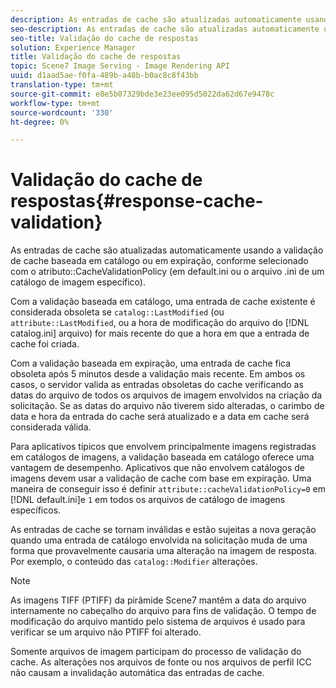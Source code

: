 ```yaml
---
description: As entradas de cache são atualizadas automaticamente usando a validação de cache baseada em catálogo ou em expiração, conforme selecionado com o atributo CacheValidationPolicy (em default.ini ou o arquivo .ini de um catálogo de imagem específico).
seo-description: As entradas de cache são atualizadas automaticamente usando a validação de cache baseada em catálogo ou em expiração, conforme selecionado com o atributo CacheValidationPolicy (em default.ini ou o arquivo .ini de um catálogo de imagem específico).
seo-title: Validação do cache de respostas
solution: Experience Manager
title: Validação do cache de respostas
topic: Scene7 Image Serving - Image Rendering API
uuid: d1aad5ae-f0fa-489b-a48b-b0ac8c8f43bb
translation-type: tm+mt
source-git-commit: e8e5b07329bde3e23ee095d5022da62d67e9478c
workflow-type: tm+mt
source-wordcount: '330'
ht-degree: 0%

---
```



# Validação do cache de respostas{#response-cache-validation}

As entradas de cache são atualizadas automaticamente usando a validação de cache baseada em catálogo ou em expiração, conforme selecionado com o atributo::CacheValidationPolicy (em default.ini ou o arquivo .ini de um catálogo de imagem específico).

Com a validação baseada em catálogo, uma entrada de cache existente é considerada obsoleta se `catalog::LastModified` (ou `attribute::LastModified`, ou a hora de modificação do arquivo do [!DNL catalog.ini] arquivo) for mais recente do que a hora em que a entrada de cache foi criada.

Com a validação baseada em expiração, uma entrada de cache fica obsoleta após 5 minutos desde a validação mais recente. Em ambos os casos, o servidor valida as entradas obsoletas do cache verificando as datas do arquivo de todos os arquivos de imagem envolvidos na criação da solicitação. Se as datas do arquivo não tiverem sido alteradas, o carimbo de data e hora da entrada do cache será atualizado e a data em cache será considerada válida.

Para aplicativos típicos que envolvem principalmente imagens registradas em catálogos de imagens, a validação baseada em catálogo oferece uma vantagem de desempenho. Aplicativos que não envolvem catálogos de imagens devem usar a validação de cache com base em expiração. Uma maneira de conseguir isso é definir `attribute::cacheValidationPolicy=0` em [!DNL default.ini]e `1` em todos os arquivos de catálogo de imagens específicos.

As entradas de cache se tornam inválidas e estão sujeitas a nova geração quando uma entrada de catálogo envolvida na solicitação muda de uma forma que provavelmente causaria uma alteração na imagem de resposta. Por exemplo, o conteúdo das `catalog::Modifier` alterações.

>[!NOTE]
>
>As imagens TIFF (PTIFF) da pirâmide Scene7 mantêm a data do arquivo internamente no cabeçalho do arquivo para fins de validação. O tempo de modificação do arquivo mantido pelo sistema de arquivos é usado para verificar se um arquivo não PTIFF foi alterado.

Somente arquivos de imagem participam do processo de validação do cache. As alterações nos arquivos de fonte ou nos arquivos de perfil ICC não causam a invalidação automática das entradas de cache.

